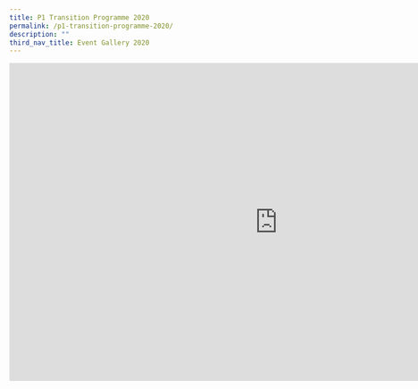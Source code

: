 ```yaml
---
title: P1 Transition Programme 2020
permalink: /p1-transition-programme-2020/
description: ""
third_nav_title: Event Gallery 2020
---
```

<iframe src="https://docs.google.com/presentation/d/e/2PACX-1vTs3M-gqx5qqVp_2KBYTixqwCzJJufVj0GW9CSw1PanGOYMiu3FoVHw6SnqOKp703zQ3xkJVxEmWyGe/embed?start=false&loop=false&delayms=10000" frameborder="0" width="960" height="569" allowfullscreen="true" ></iframe>